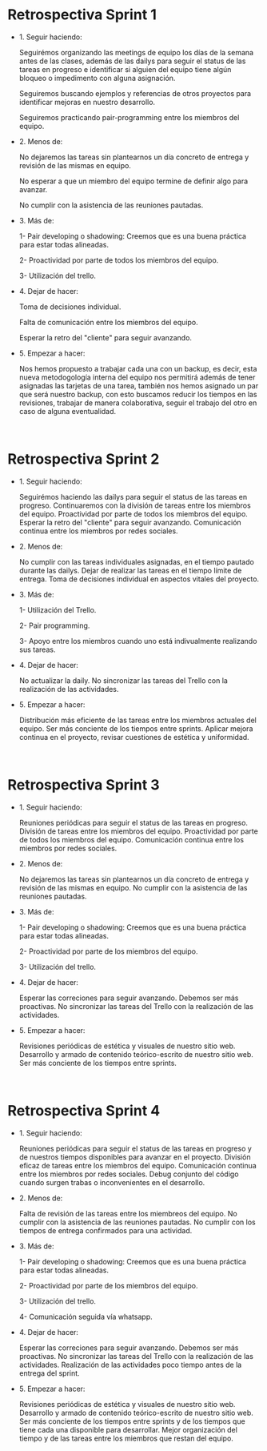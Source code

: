 <h1>Retrospectiva Sprint 1</h1>

<ul>
                                
<li>1. Seguir haciendo:

Seguirémos organizando las meetings de equipo los días de la semana antes de las clases, además de las dailys para seguir el status de las tareas en progreso e identificar si alguien del equipo tiene algún bloqueo o impedimento con alguna asignación.

Seguiremos buscando ejemplos y referencias de otros proyectos para identificar mejoras en nuestro desarrollo. 
  
Seguiremos practicando pair-programming entre los miembros del equipo.   
</li>


<li>2. Menos de:

No dejaremos las tareas sin plantearnos un día concreto de entrega y revisión de las mismas en equipo. 
  
No esperar a que un miembro del equipo termine de definir algo para avanzar.
  
No cumplir con la asistencia de las reuniones pautadas.  
    
  </li>

<li>3. Más de: 

1- Pair developing o shadowing: Creemos que es una buena práctica para estar todas alineadas.
  
2- Proactividad por parte de todos los miembros del equipo. 
  
3- Utilización del trello.   
</li>

<li>4. Dejar de hacer: 
  
  Toma de decisiones individual.
  
  Falta de comunicación entre los miembros del equipo.
  
  Esperar la retro del "cliente" para seguir avanzando. 
 
</li>

<li>5. Empezar a hacer:

Nos hemos propuesto a trabajar cada una con un backup, es decir, esta nueva metodogología interna del equipo nos permitirá además de tener asignadas las tarjetas de una tarea, también nos hemos asignado un par que será nuestro backup, con esto buscamos reducir los tiempos en las revisiones, trabajar de manera colaborativa, seguir el trabajo del otro en caso de alguna eventualidad.</li>

 </ul><br>

<h1>Retrospectiva Sprint 2</h1>

<ul>
                                
<li>1. Seguir haciendo:

Seguirémos haciendo las dailys para seguir el status de las tareas en progreso.
Continuaremos con la división de tareas entre los miembros del equipo.
Proactividad por parte de todos los miembros del equipo.
Esperar la retro del "cliente" para seguir avanzando.
Comunicación continua entre los miembros por redes sociales.

</li>


<li>2. Menos de:
 
No cumplir con las tareas individuales asignadas, en el tiempo pautado durante las dailys.
Dejar de realizar las tareas en el tiempo límite de entrega.
Toma de decisiones individual en aspectos vitales del proyecto.
 
</li>

<li>3. Más de: 

1- Utilización del Trello.
  
2- Pair programming.
  
3- Apoyo entre los miembros cuando uno está indivualmente realizando sus tareas.
  
 </li>

<li>4. Dejar de hacer: 

No actualizar la daily.
No sincronizar las tareas del Trello con la realización de las actividades.
 
 </li>

<li>5. Empezar a hacer:
  
Distribución más eficiente de las tareas entre los miembros actuales del equipo.
Ser más conciente de los tiempos entre sprints.
Aplicar mejora continua en el proyecto, revisar cuestiones de estética y uniformidad.

</li>

</ul> <br>

<h1>Retrospectiva Sprint 3</h1>

<ul>                             
<li>1. Seguir haciendo:  
  
Reuniones periódicas para seguir el status de las tareas en progreso.
División de tareas entre los miembros del equipo.
Proactividad por parte de todos los miembros del equipo.
Comunicación continua entre los miembros por redes sociales.
  
</li>

<li>2. Menos de:    
  
No dejaremos las tareas sin plantearnos un día concreto de entrega y revisión de las mismas en equipo. 
No cumplir con la asistencia de las reuniones pautadas.  
  
</li>

<li>3. Más de: 

1- Pair developing o shadowing: Creemos que es una buena práctica para estar todas alineadas.
  
2- Proactividad por parte de los miembros del equipo. 
  
3- Utilización del trello.  
  
</li>

<li>4. Dejar de hacer: 
 
Esperar las correciones para seguir avanzando. Debemos ser más proactivas.
No sincronizar las tareas del Trello con la realización de las actividades.
  
</li>

<li>5. Empezar a hacer:

Revisiones periódicas de estética y visuales de nuestro sitio web.
Desarrollo y armado de contenido teórico-escrito de nuestro sitio web.
Ser más conciente de los tiempos entre sprints.

</li>

</ul><br>
 
<h1>Retrospectiva Sprint 4</h1>

<ul>                             
<li>1. Seguir haciendo:  
  
Reuniones periódicas para seguir el status de las tareas en progreso y de nuestros tiempos disponibles para avanzar en el proyecto.
División eficaz de tareas entre los miembros del equipo.
Comunicación continua entre los miembros por redes sociales.
Debug conjunto del código cuando surgen trabas o inconvenientes en el desarrollo.
  
</li>

<li>2. Menos de:    
  
Falta de revisión de las tareas entre los miembreos del equipo. 
No cumplir con la asistencia de las reuniones pautadas.
No cumplir con los tiempos de entrega confirmados para una actividad.
  
</li>

<li>3. Más de: 

1- Pair developing o shadowing: Creemos que es una buena práctica para estar todas alineadas.
  
2- Proactividad por parte de los miembros del equipo. 
  
3- Utilización del trello.  
  
4- Comunicación seguida vía whatsapp.
  
</li>

<li>4. Dejar de hacer: 
 
Esperar las correciones para seguir avanzando. Debemos ser más proactivas.
No sincronizar las tareas del Trello con la realización de las actividades.
Realización de las actividades poco tiempo antes de la entrega del sprint.
  
</li>

<li>5. Empezar a hacer:

Revisiones periódicas de estética y visuales de nuestro sitio web.
Desarrollo y armado de contenido teórico-escrito de nuestro sitio web.
Ser más conciente de los tiempos entre sprints y de los tiempos que tiene cada una disponible para desarrollar. 
Mejor organización del tiempo y de las tareas entre los miembros que restan del equipo.

</li>

</ul><br>
